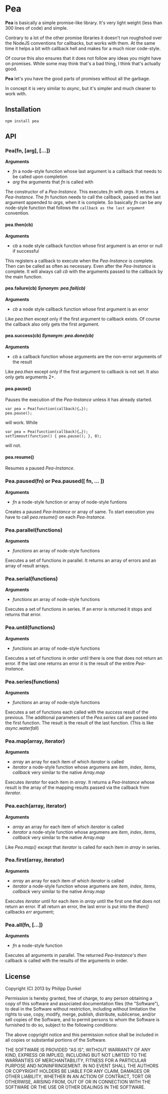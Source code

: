 # Pea

**Pea** is basically a simple promise-like library. It's very light weight (less than 300 lines of code) and simple.

Contrary to a lot of the other promise libraries it doesn't run roughshod over the NodeJS conventions for callbacks, but works with them. At the same time it helps a bit with callback hell and makes for a much nicer code-style.

Of course this also ensures that it does not follow any ideas you might have on promises. While some may think that's a bad thing, I think that's actually good.

**Pea** let's you have the good parts of promises without all the garbage.

In concept it is very similar to *async*, but it's simpler and much cleaner to work with.

## Installation

    npm install pea

## API

### Pea(fn, [arg], […])

**Arguments**

 * *fn* a node-style function whose last argument is a callback that needs to be called upon completion
 * *arg* the arguments that *fn* is called with

The constructor of a *Pea-Instance*. This executes *fn* with *arg*s. It returns a *Pea-Instance*. The *fn* function needs to call the callback, passed as the last argument appended to *args*, when it is complete. So basically *fn* can be any node-style function that follows the `callback as the last argument` convention.

#### pea.then(cb)

**Arguments**

 * *cb* a node style callback function whose first argument is an error or null if successful

This registers a callback to execute when the *Pea-Instance* is complete. Then can be called as often as necessary. Even after the *Pea-Instance* is complete. It will always call *cb* with the arguments passed to the callback by the main function.

#### pea.failure(cb) *Synonym: pea.fail(cb)*

**Arguments**

 * *cb* a node style callback function whose first argument is an error

Like *pea.then* except only if the first argument to callback exists. Of course the callback also only gets the first argument.

#### pea.success(cb) *Synonym: pea.done(cb)*

**Arguments**

 * *cb* a callback function whose arguments are the non-error arguments of the result

Like *pea.then* except only if the first argument to callback is not set. It also only gets arguments 2+.

#### pea.pause()

Pauses the execution of the *Pea-Instance* unless it has already started.

    var pea = Pea(function(callback){…});
    pea.pause();

will work. While

    var pea = Pea(function(callback){…});
    setTimeout(function() { pea.pause(); }, 0);

will not.

#### pea.resume()

Resumes a paused *Pea-Instance*.

### Pea.paused(fn) or Pea.paused([ fn, … ])

**Arguments**

 * *fn* a node-style function or array of node-style funtions

Creates a paused *Pea-Instance* or array of same. To start execution you have to call *pea.resume()* on each *Pea-Instance*.

### Pea.parallel(functions)

**Arguments**

 * *functions* an array of node-style functions

Executes a set of functions in parallel. It returns an array of errors and an array of result arrays.

### Pea.serial(functions)

**Arguments**

 * *functions* an array of node-style functions

Executes a set of functions in series. If an error is returned it stops and returns that error.

### Pea.until(functions)

**Arguments**

 * *functions* an array of node-style functions

Executes a set of functions in order until there is one that does not return an error. If the last one returns an error it is the result of the entire *Pea-Instance*.

### Pea.series(functions)

**Arguments**

 * *functions* an array of node-style functions

Executes a set of functions each called with the *success* result of the previous. The additional parameters of the *Pea.series* call are passed into the first function. The result is the result of the last function. (This is like *async.waterfall*)

### Pea.map(array, iterator)

**Arguments**

 * *array* an array for each item of which *iterator* is called
 * *iterator* a node-style function whose argumens are *item*, *index*, *items*, *callback* very similar to the native *Array.map*

Executes *iterator* for each item in *array*. It returns a *Pea-Instance* whose result is the array of the mapping results passed via the callback from *iterator*.

### Pea.each(array, iterator)

**Arguments**

 * *array* an array for each item of which *iterator* is called
 * *iterator* a node-style function whose argumens are *item*, *index*, *items*, *callback* very similar to the native *Array.map*

Like *Pea.map()* except that *iterator* is called for each item in *array* in series.

### Pea.first(array, iterator)

**Arguments**

 * *array* an array for each item of which *iterator* is called
 * *iterator* a node-style function whose argumens are *item*, *index*, *items*, *callback* very similar to the native *Array.map*

Executes *iterator* until for each item in *array* until the first one that does not return an error. If all return an error, the last error is put into the *then()* callbacks *err* argument;

### Pea.all(fn, […])

**Arguments**

 * *fn* a node-style function

Executes all arguments in parallel. The returned *Pea-Instance*'s *then* callback is called with the results of the arguments in order.

## License

Copyright (C) 2013 by Philipp Dunkel

Permission is hereby granted, free of charge, to any person obtaining a copy of this software and associated documentation files (the "Software"), to deal in the Software without restriction, including without limitation the rights to use, copy, modify, merge, publish, distribute, sublicense, and/or sell copies of the Software, and to permit persons to whom the Software is furnished to do so, subject to the following conditions:

The above copyright notice and this permission notice shall be included in all copies or substantial portions of the Software.

THE SOFTWARE IS PROVIDED "AS IS", WITHOUT WARRANTY OF ANY KIND, EXPRESS OR IMPLIED, INCLUDING BUT NOT LIMITED TO THE WARRANTIES OF MERCHANTABILITY, FITNESS FOR A PARTICULAR PURPOSE AND NONINFRINGEMENT. IN NO EVENT SHALL THE AUTHORS OR COPYRIGHT HOLDERS BE LIABLE FOR ANY CLAIM, DAMAGES OR OTHER LIABILITY, WHETHER IN AN ACTION OF CONTRACT, TORT OR OTHERWISE, ARISING FROM, OUT OF OR IN CONNECTION WITH THE SOFTWARE OR THE USE OR OTHER DEALINGS IN THE SOFTWARE.
